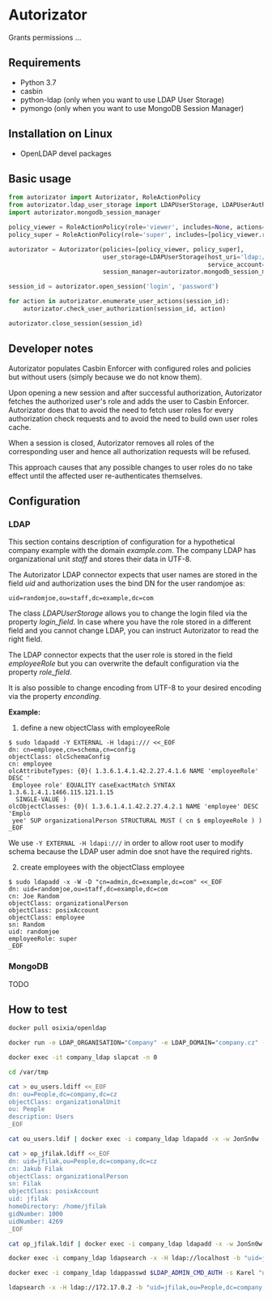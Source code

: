 # Autorizator

Grants permissions ...

## Requirements

 - Python 3.7
 - casbin
 - python-ldap (only when you want to use LDAP User Storage)
 - pymongo (only when you want to use MongoDB Session Manager)

## Installation on Linux

 - OpenLDAP devel packages

## Basic usage

```python
from autorizator import Autorizator, RoleActionPolicy
from autorizator.ldap_user_storage import LDAPUserStorage, LDAPUserAuth
import autorizator.mongodb_session_manager

policy_viewer = RoleActionPolicy(role='viewer', includes=None, actions=['open', 'list'])
policy_super = RoleActionPolicy(role='super', includes=[policy_viewer.role], actions=['add', 'remove'])

autorizator = Autorizator(policies=[policy_viewer, policy_super],
                          user_storage=LDAPUserStorage(host_uri='ldap://172.17.0.2', org_unit='People', domain='example.com',
                                                       service_account=LDAPUserAuth('admin', 'password'))
                          session_manager=autorizator.mongodb_session_manager.from_connection_string('172.17.0.3', 'auditing'))

session_id = autorizator.open_session('login', 'password')

for action in autorizator.enumerate_user_actions(session_id):
    autorizator.check_user_authorization(session_id, action)

autorizator.close_session(session_id)
```

## Developer notes

Autorizator populates Casbin Enforcer with configured roles and policies but
without users (simply because we do not know them).

Upon opening a new session and after successful authorization, Autorizator
fetches the authorized user's role and adds the user to Casbin Enforcer.
Autorizator does that to avoid the need to fetch user roles for every
authorization check requests and to avoid the need to build own user roles
cache.

When a session is closed, Autorizator removes all roles of the corresponding
user and hence all authorization requests will be refused.

This approach causes that any possible changes to user roles do no take effect
until the affected user re-authenticates themselves.

## Configuration

### LDAP

This section contains description of configuration for a hypothetical company
example with the domain *example.com*. The company LDAP has organizational unit
*staff* and stores their data in UTF-8.

The Autorizator LDAP connector expects that user names are stored in
the field *uid* and authorization uses the bind DN for the user randomjoe
as:

    uid=randomjoe,ou=staff,dc=example,dc=com

The class *LDAPUserStorage* allows you to change the login filed via
the property *login_field*. In case where you have the role stored
in a different field and you cannot change LDAP, you can instruct Autorizator
to read the right field.

The LDAP connector expects that the user role is stored in the field *employeeRole*
but you can overwrite the default configuration via the property *role_field*.

It is also possible to change encoding from UTF-8 to your desired 
encoding via the property *enconding*.

**Example:**

1. define a new objectClass with employeeRole

```
$ sudo ldapadd -Y EXTERNAL -H ldapi:/// <<_EOF
dn: cn=employee,cn=schema,cn=config
objectClass: olcSchemaConfig
cn: employee
olcAttributeTypes: {0}( 1.3.6.1.4.1.42.2.27.4.1.6 NAME 'employeeRole' DESC '
 Employee role' EQUALITY caseExactMatch SYNTAX 1.3.6.1.4.1.1466.115.121.1.15
  SINGLE-VALUE )
olcObjectClasses: {0}( 1.3.6.1.4.1.42.2.27.4.2.1 NAME 'employee' DESC 'Emplo
 yee' SUP organizationalPerson STRUCTURAL MUST ( cn $ employeeRole ) )
_EOF
```

We use `-Y EXTERNAL -H ldapi:///` in order to allow root user to modify
schema because the LDAP user admin doe snot have the required rights.

2. create employees with the objectClass employee

```
$ sudo ldapadd -x -W -D "cn=admin,dc=example,dc=com" <<_EOF
dn: uid=randomjoe,ou=staff,dc=example,dc=com
cn: Joe Random
objectClass: organizationalPerson
objectClass: posixAccount
objectClass: employee
sn: Random
uid: randomjoe
employeeRole: super
_EOF
```

### MongoDB

TODO

## How to test

```bash
docker pull osixia/openldap

docker run -e LDAP_ORGANISATION="Company" -e LDAP_DOMAIN="company.cz" -e LDAP_ADMIN_PASSWORD="JonSn0w" -d --name company_ldap osixia/openldap

docker exec -it company_ldap slapcat -n 0

cd /var/tmp

cat > ou_users.ldiff <<_EOF
dn: ou=People,dc=company,dc=cz
objectClass: organizationalUnit
ou: People
description: Users
_EOF

cat ou_users.ldif | docker exec -i company_ldap ldapadd -x -w JonSn0w -D "cn=admin,dc=company,dc=cz"

cat > op_jfilak.ldiff <<_EOF
dn: uid=jfilak,ou=People,dc=company,dc=cz
cn: Jakub Filak
objectClass: organizationalPerson
sn: Filak
objectClass: posixAccount
uid: jfilak
homeDirectory: /home/jfilak
gidNumber: 1000
uidNumber: 4269
_EOF

cat op_jfilak.ldif | docker exec -i company_ldap ldapadd -x -w JonSn0w -D "cn=admin,dc=company,dc=cz"

docker exec -i company_ldap ldapsearch -x -H ldap://localhost -b "uid=jfilak,ou=People,dc=company,dc=cz" -D "cn=admin,dc=company,dc=cz" -w JonSn0w

docker exec -i company_ldap ldappasswd $LDAP_ADMIN_CMD_AUTH -s Karel "uid=jfilak,ou=People,dc=company,dc=cz"

ldapsearch -x -H ldap://172.17.0.2 -b "uid=jfilak,ou=People,dc=company,dc=cz" -D "cn=admin,dc=company,dc=cz" -w JonSn0w
```
